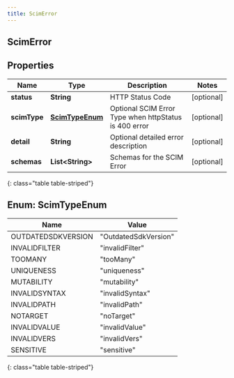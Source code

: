 ```yaml
---
title: ScimError
---
```

## ScimError


## Properties

| Name | Type | Description | Notes |
| ------------ | ------------- | ------------- | ------------- |
| **status** | **String** | HTTP Status Code |  [optional] |
| **scimType** | [**ScimTypeEnum**](#ScimTypeEnum) | Optional SCIM Error Type when httpStatus is 400 error |  [optional] |
| **detail** | **String** | Optional detailed error description |  [optional] |
| **schemas** | **List&lt;String&gt;** | Schemas for the SCIM Error |  [optional] |
{: class="table table-striped"}


<a name="ScimTypeEnum"></a>

## Enum: ScimTypeEnum

| Name | Value |
| ---- | ----- |
| OUTDATEDSDKVERSION | &quot;OutdatedSdkVersion&quot; |
| INVALIDFILTER | &quot;invalidFilter&quot; |
| TOOMANY | &quot;tooMany&quot; |
| UNIQUENESS | &quot;uniqueness&quot; |
| MUTABILITY | &quot;mutability&quot; |
| INVALIDSYNTAX | &quot;invalidSyntax&quot; |
| INVALIDPATH | &quot;invalidPath&quot; |
| NOTARGET | &quot;noTarget&quot; |
| INVALIDVALUE | &quot;invalidValue&quot; |
| INVALIDVERS | &quot;invalidVers&quot; |
| SENSITIVE | &quot;sensitive&quot; |
{: class="table table-striped"}



